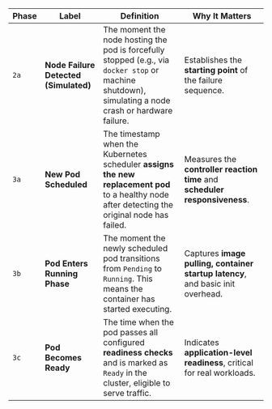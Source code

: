 | **Phase** | **Label**                             | **Definition**                                                                                                                                        | **Why It Matters**                                                              |
| --------- | ------------------------------------- | ----------------------------------------------------------------------------------------------------------------------------------------------------- | ------------------------------------------------------------------------------- |
| `2a`      | **Node Failure Detected (Simulated)** | The moment the node hosting the pod is forcefully stopped (e.g., via `docker stop` or machine shutdown), simulating a node crash or hardware failure. | Establishes the **starting point** of the failure sequence.                     |
| `3a`      | **New Pod Scheduled**                 | The timestamp when the Kubernetes scheduler **assigns the new replacement pod** to a healthy node after detecting the original node has failed.       | Measures the **controller reaction time** and **scheduler responsiveness**.     |
| `3b`      | **Pod Enters Running Phase**          | The moment the newly scheduled pod transitions from `Pending` to `Running`. This means the container has started executing.                           | Captures **image pulling, container startup latency**, and basic init overhead. |
| `3c`      | **Pod Becomes Ready**                 | The time when the pod passes all configured **readiness checks** and is marked as `Ready` in the cluster, eligible to serve traffic.                  | Indicates **application-level readiness**, critical for real workloads.         |
